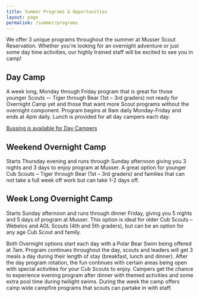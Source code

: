 ```yaml
---
title: Summer Programs & Opportunities
layout: page
permalink: /summer/programs
---
```

We offer 3 unique programs throughout the summer at Musser Scout Reservation.  Whether you're looking for an overnight adventure or just some day time activities, our highly trained staff will be excited to see you in camp!

<h2>Day Camp</h2>
A week long, Monday through Friday program that is great for those younger Scouts -- Tiger through Bear (1st – 3rd graders)  not ready for Overnight Camp yet and those that want more Scout programs without the overnight component.  Program begins at 9am daily Monday-Friday and ends at 4pm daily.  Lunch is provided for all day campers each day.

[Bussing is available for Day Campers](/summer/bus)

<h2>Weekend Overnight Camp</h2>
Starts Thursday evening and runs through Sunday afternoon giving you 3 nights and 3 days to enjoy program at Musser.  A great option for younger Cub Scouts – Tiger through Bear (1st – 3rd graders) and families that can not take a full week off work but can take 1-2 days off.

<h2>Week Long Overnight Camp</h2>

Starts Sunday afternoon and runs through dinner Friday, giving you 5 nights and 5 days of program at Musser.  This option is ideal for older Cub Scouts – Webelos and AOL Scouts (4th and 5th graders), but can be an option for any age Cub Scout and family.

Both Overnight options start each day with a Polar Bear Swim being offered at 7am.  Program continues throughout the day, scouts and leaders will get 3 meals a day during their length of stay (breakfast, lunch and dinner).  After the day program rotation, the fun continues with certain areas being open with special activities for your Cub Scouts to enjoy.  Campers get the chance to experience evening program after dinner with themed activities and some extra pool time during twilight swims.  During the week the camp offers camp wide campfire programs that scouts can partake in with staff.
